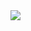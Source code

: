 <img src ="https://github.com/kurubaran18/Assets/blob/main/FlutterGuide/FLUTTER%20GUIDE%20-%20appVersionInfo.png"/>
